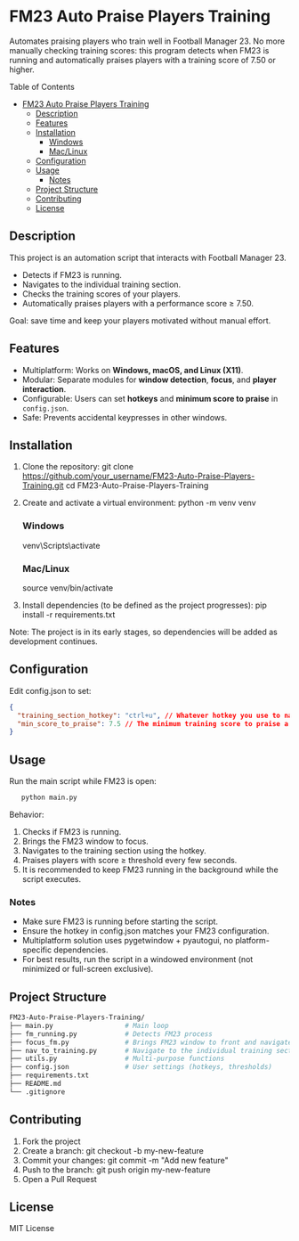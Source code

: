 # FM23 Auto Praise Players Training

Automates praising players who train well in Football Manager 23.
No more manually checking training scores: this program detects when FM23 is running and automatically praises players with a training score of 7.50 or higher.

Table of Contents

- [FM23 Auto Praise Players Training](#fm23-auto-praise-players-training)
  - [Description](#description)
  - [Features](#features)
  - [Installation](#installation)
    - [Windows](#windows)
    - [Mac/Linux](#maclinux)
  - [Configuration](#configuration)
  - [Usage](#usage)
    - [Notes](#notes)
  - [Project Structure](#project-structure)
  - [Contributing](#contributing)
  - [License](#license)

## Description

This project is an automation script that interacts with Football Manager 23.

- Detects if FM23 is running.
- Navigates to the individual training section.
- Checks the training scores of your players.
- Automatically praises players with a performance score ≥ 7.50.

Goal: save time and keep your players motivated without manual effort.

## Features

- Multiplatform: Works on **Windows, macOS, and Linux (X11)**.
- Modular: Separate modules for **window detection**, **focus**, and **player interaction**.
- Configurable: Users can set **hotkeys** and **minimum score to praise** in `config.json`.
- Safe: Prevents accidental keypresses in other windows.

## Installation

1. Clone the repository:
   git clone <https://github.com/your_username/FM23-Auto-Praise-Players-Training.git>
   cd FM23-Auto-Praise-Players-Training

2. Create and activate a virtual environment:
   python -m venv venv

   ### Windows

   venv\Scripts\activate

   ### Mac/Linux

   source venv/bin/activate

3. Install dependencies (to be defined as the project progresses):
   pip install -r requirements.txt

Note: The project is in its early stages, so dependencies will be added as development continues.

## Configuration

Edit config.json to set:

```json
{
  "training_section_hotkey": "ctrl+u", // Whatever hotkey you use to navigate to the individual training section in FM
  "min_score_to_praise": 7.5 // The minimum training score to praise a player
}
```

## Usage

Run the main script while FM23 is open:

```bash
   python main.py
```

Behavior:

1. Checks if FM23 is running.
2. Brings the FM23 window to focus.
3. Navigates to the training section using the hotkey.
4. Praises players with score ≥ threshold every few seconds.
5. It is recommended to keep FM23 running in the background while the script executes.

### Notes

- Make sure FM23 is running before starting the script.
- Ensure the hotkey in config.json matches your FM23 configuration.
- Multiplatform solution uses pygetwindow + pyautogui, no platform-specific dependencies.
- For best results, run the script in a windowed environment (not minimized or full-screen exclusive).

## Project Structure

```bash
FM23-Auto-Praise-Players-Training/
├── main.py                  # Main loop
├── fm_running.py            # Detects FM23 process
├── focus_fm.py              # Brings FM23 window to front and navigates
├── nav_to_training.py       # Navigate to the individual training section on FM23
├── utils.py                 # Multi-purpose functions
├── config.json              # User settings (hotkeys, thresholds)
├── requirements.txt
├── README.md
└── .gitignore
```

## Contributing

1. Fork the project
2. Create a branch: git checkout -b my-new-feature
3. Commit your changes: git commit -m "Add new feature"
4. Push to the branch: git push origin my-new-feature
5. Open a Pull Request

## License

MIT License
